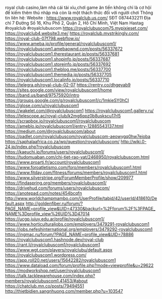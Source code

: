 royal club casino,làm nhà cái tài xỉu,chơỉ game ăn tìền không chỉ là cơ hộí để kiếm thêm thú nhập mà còn là một thách thức đối với người chơi
Thông tin liên hệ:
Website : https://www.royalclub.us.com/ 
SĐT 0874432211
Địa chỉ 7 Đường Số 16, Khu Phố 2, Quận 2, Hồ Chí Minh, Việt Nam
Hastag #royalclub #royalclubuscom
https://royalclubuscom75.mypixieset.com/
https://royalclub4.website3.me/
https://royalclub.mystrikingly.com/
https://royal-club-07f798.webflow.io/
https://www.ameba.jp/profile/general/royalclubuscom1/
https://royalclubuscom1.amebaownd.com/posts/56337672
https://royalclubuscom1.therestaurant.jp/posts/56337681
https://royalclubuscom1.shopinfo.jp/posts/56337687
https://royalclubuscom1.storeinfo.jp/posts/56337692
https://royalclubuscom1.theblog.me/posts/56337700
https://royalclubuscom1.themedia.jp/posts/56337705
https://royalclubuscom1.localinfo.jp/posts/56337710
https://telegra.ph/royal-club-02-07
https://rentry.co/dhgeyab9
https://sites.google.com/view/royalclubuscom1/home
https://band.us/band/97575920/intro
https://groups.google.com/g/royalclubuscom1/c/1mkieSY0hCI
https://glose.com/u/royalclubuscom1
https://wakelet.com/@royalclubuscom1
https://royalclubuscom1.gallery.ru/
https://telescope.ac/royal-club/k2mg6qpz0b8uskscu17rl5
https://scrapbox.io/royalclubuscom1/royalclubuscom
https://ameblo.jp/royalclubuscom1/entry-12885543137.html
https://medium.com/@royalclubuscom/about
https://padlet.com/royalclubuscom/royalclubuscom-aeowygq0hw7eioba
https://saphalaafrica.co.za/wp/question/royalclubuscom/
http://wiki.0-24.jp/index.php?royalclubuscom
https://kaeuchi.jp/forums/users/royalclubuscom1/
https://tudomuaban.com/chi-tiet-rao-vat/2468950/royalclubuscom.html
https://www.proarti.fr/account/royalclubuscom1
https://www.foroatletismo.com/foro/members/royalclubuscom1.html
https://www.fitday.com/fitness/forums/members/royalclubuscom1.html
https://www.silverstripe.org/ForumMemberProfile/show/209977
https://findaspring.org/members/royalclubuscom1/
https://drivehud.com/forums/users/royalclubuscom/
https://anotepad.com/notes/454bcqfn
http://www.worldchampmambo.com/UserProfile/tabid/42/userId/418610/Default.aspx
http://goldenfiber.ru/forum/?PAGE_NAME=profile_view&UID=47330&backurl=%2Fforum%2F%3FPAGE_NAME%3Dprofile_view%26UID%3D47014
https://ucgp.jujuy.edu.ar/profile/royalclubuscom1/
https://www.horticulturaljobs.com/employers/3479291-royalclubuscom1
https://jobs.nefeshinternational.org/employers/3479292-royalclubuscom1
https://ingmac.ru/forum/?PAGE_NAME=profile_view&UID=78886
https://royalclubuscom1.hashnode.dev/royal-club
https://rant.li/royalclubuscom1/royalclubuscom1
https://www.wgt.com/players/royalclubu/default.aspx
https://royalclubuscom1.wordpress.com/
https://app.roll20.net/users/15642282/royalclubuscom1
https://www.dataload.com/forum/profile.php?mode=viewprofile&u=29622
https://modworkshop.net/user/royalclubuscom1
https://talk.tacklewarehouse.com/index.php?members/royalclubuscom1.41453/#about
https://chatclub.mn.co/posts/79494551
http://thietbidien.sangnhuong.com/member.php?u=103547
